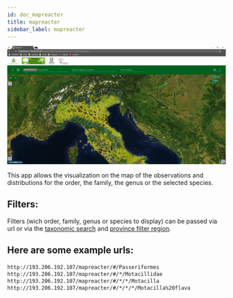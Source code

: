 ```yaml
---
id: doc_mapreacter
title: mapreacter
sidebar_label: mapreacter
---
```


![mapreacter.png](assets/mapreacter.png)

This app allows the visualization on the map of the observations and distributions for the order, the family, the genus or the selected species.

## Filters:

Filters (wich order, family, genus or species to display) can be passed via url or via the [taxonomic search](doc_search.md) and [province filter region](doc_regionprovince.md).

## Here are some example urls:

```
http://193.206.192.107/mapreacter/#/Passeriformes
http://193.206.192.107/mapreacter/#/*/Motacillidae
http://193.206.192.107/mapreacter/#/*/*/Motacilla
http://193.206.192.107/mapreacter/#/*/*/*/Motacilla%20flava
```






